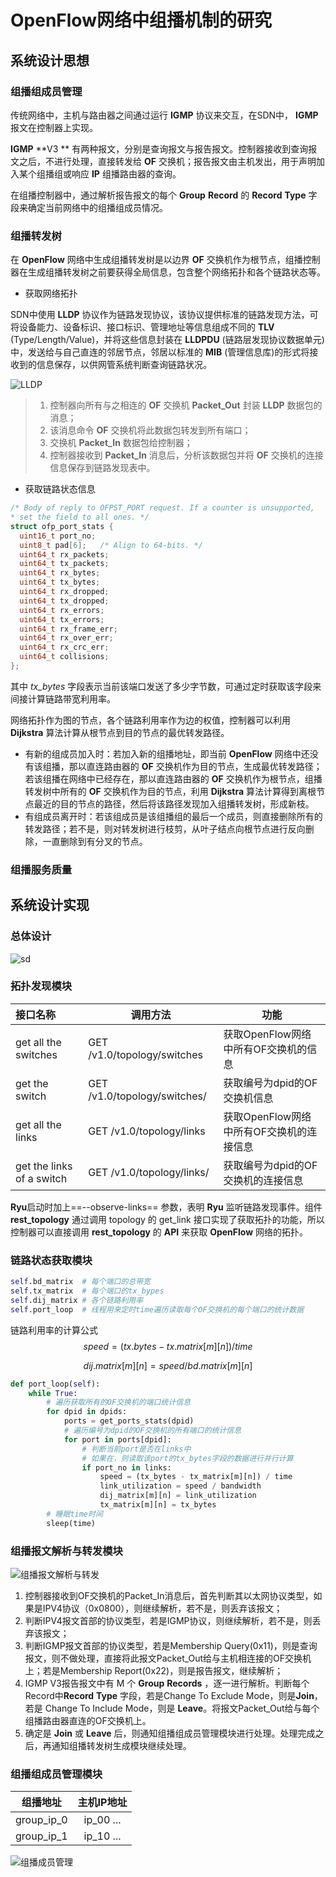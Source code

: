# OpenFlow网络中组播机制的研究



## 系统设计思想

### 组播组成员管理

传统网络中，主机与路由器之间通过运行 **IGMP** 协议来交互，在SDN中， **IGMP** 报文在控制器上实现。

**IGMP** **V3 ** 有两种报文，分别是查询报文与报告报文。控制器接收到查询报文之后，不进行处理，直接转发给 **OF** 交换机；报告报文由主机发出，用于声明加入某个组播组或响应 **IP** 组播路由器的查询。

在组播控制器中，通过解析报告报文的每个 **Group** **Record** 的 **Record** **Type** 字段来确定当前网络中的组播组成员情况。

### 组播转发树

在 **OpenFlow** 网络中生成组播转发树是以边界 **OF** 交换机作为根节点，组播控制器在生成组播转发树之前要获得全局信息，包含整个网络拓扑和各个链路状态等。

* 获取网络拓扑

SDN中使用 **LLDP** 协议作为链路发现协议，该协议提供标准的链路发现方法，可将设备能力、设备标识、接口标识、管理地址等信息组成不同的 **TLV** (Type/Length/Value)，并将这些信息封装在 **LLDPDU** (链路层发现协议数据单元)中，发送给与自己直连的邻居节点，邻居以标准的 **MIB** (管理信息库)的形式将接收到的信息保存，以供网管系统判断查询链路状况。

![LLDP](https://github.com/BokalaQuan/RyuNote/blob/master/LLDP.png)

> 1. 控制器向所有与之相连的 **OF** 交换机 **Packet_Out** 封装  **LLDP** 数据包的消息；
> 2. 该消息命令 **OF** 交换机将此数据包转发到所有端口；
> 3. 交换机 **Packet_In** 数据包给控制器；
> 4. 控制器接收到 **Packet_In** 消息后，分析该数据包并将 **OF** 交换机的连接信息保存到链路发现表中。

* 获取链路状态信息

```c
/* Body of reply to OFPST_PORT request. If a counter is unsupported, 
* set the field to all ones. */
struct ofp_port_stats {
  uint16_t port_no;
  uint8_t pad[6];	/* Align to 64-bits. */
  uint64_t rx_packets;
  uint64_t tx_packets;
  uint64_t rx_bytes;
  uint64_t tx_bytes;
  uint64_t rx_dropped;
  uint64_t tx_dropped;
  uint64_t rx_errors;
  uint64_t tx_errors;
  uint64_t rx_frame_err;
  uint64_t rx_over_err;
  uint64_t rx_crc_err;
  uint64_t collisions;
};
```

其中 *tx_bytes* 字段表示当前该端口发送了多少字节数，可通过定时获取该字段来间接计算链路带宽利用率。

网络拓扑作为图的节点，各个链路利用率作为边的权值，控制器可以利用 **Dijkstra** 算法计算从根节点到目的节点的最优转发路径。

* 有新的组成员加入时：若加入新的组播地址，即当前 **OpenFlow** 网络中还没有该组播，那以直连路由器的 **OF** 交换机作为目的节点，生成最优转发路径；若该组播在网络中已经存在，那以直连路由器的 **OF** 交换机作为根节点，组播转发树中所有的 **OF** 交换机作为目的节点，利用 **Dijkstra** 算法计算得到离根节点最近的目的节点的路径，然后将该路径发现加入组播转发树，形成新枝。
* 有组成员离开时：若该组成员是该组播组的最后一个成员，则直接删除所有的转发路径；若不是，则对转发树进行枝剪，从叶子结点向根节点进行反向删除，一直删除到有分叉的节点。

### 组播服务质量



## 系统设计实现

### 总体设计

![sd](https://github.com/BokalaQuan/RyuNote/blob/master/%E7%B3%BB%E7%BB%9F%E8%AE%BE%E8%AE%A1.png)

### 拓扑发现模块

| 接口名称                      | 调用方法                               | 功能                        |
| :------------------------ | ---------------------------------- | ------------------------- |
| get all the switches      | GET /v1.0/topology/switches        | 获取OpenFlow网络中所有OF交换机的信息   |
| get the switch            | GET /v1.0/topology/switches/<dpid> | 获取编号为dpid的OF交换机信息         |
| get all the links         | GET /v1.0/topology/links           | 获取OpenFlow网络中所有OF交换机的连接信息 |
| get the links of a switch | GET /v1.0/topology/links/<dpid>    | 获取编号为dpid的OF交换机的连接信息      |



**Ryu**启动时加上==--observe-links== 参数，表明 **Ryu** 监听链路发现事件。组件 **rest_topology** 通过调用 topology 的 get_link 接口实现了获取拓扑的功能，所以控制器可以直接调用 **rest_topology** 的 **API** 来获取 **OpenFlow** 网络的拓扑。



### 链路状态获取模块

```python
self.bd_matrix	# 每个端口的总带宽
self.tx_matrix	# 每个端口的tx_bypes
self.dij_matrix	# 各个链路利用率
self.port_loop	# 线程用来定时time遍历读取每个OF交换机的每个端口的统计数据
```

链路利用率的计算公式
$$
speed=(tx.bytes - tx.matrix[m][n])/time
$$

$$
dij.matrix[m][n]=speed/bd.matrix[m][n]
$$

```python
def port_loop(self):
    while True:
        # 遍历获取所有的OF交换机的端口统计信息
        for dpid in dpids:
            ports = get_ports_stats(dpid)
            # 遍历编号为dpid的OF交换机的所有端口的统计信息
            for port in ports[dpid]:
                # 判断当前port是否在links中
                # 如果在，则读取该port的tx_bytes字段的数据进行并行计算
                if port_no in links:
                    speed = (tx_bytes - tx_matrix[m][n]) / time
                    link_utilization = speed / bandwidth
                    dij_matrix[m][n] = link_utilization
                    tx_matrix[m][n] = tx_bytes
		# 睡眠time时间
        sleep(time)
```



### 组播报文解析与转发模块

![组播报文解析与转发](https://github.com/BokalaQuan/RyuNote/blob/master/%E7%BB%84%E6%92%AD%E6%8A%A5%E6%96%87%E8%A7%A3%E6%9E%90%E4%B8%8E%E8%BD%AC%E5%8F%91.png)



1. 控制器接收到OF交换机的Packet_In消息后，首先判断其以太网协议类型，如果是IPV4协议（0x0800），则继续解析，若不是，则丢弃该报文；
2. 判断IPV4报文首部的协议类型，若是IGMP协议，则继续解析，若不是，则丢弃该报文；
3. 判断IGMP报文首部的协议类型，若是Membership Query(0x11)，则是查询报文，则不做处理，直接将此报文Packet_Out给与主机相连接的OF交换机上；若是Membership Report(0x22)，则是报告报文，继续解析；
4. IGMP V3报告报文中有 M 个 **Group** **Records** ，逐一进行解析。判断每个Record中**Record** **Type** 字段，若是Change To Exclude Mode，则是**Join**，若是  Change To Include Mode，则是 **Leave**。将报文Packet_Out给与每个组播路由器直连的OF交换机上。
5. 确定是 **Join** 或 **Leave** 后，则通知组播组成员管理模块进行处理。处理完成之后，再通知组播转发树生成模块继续处理。



### 组播组成员管理模块



|    组播地址    |  主机IP地址   |
| :--------: | :-------: |
| group_ip_0 | ip_00 ... |
| group_ip_1 | ip_10 ... |



![组播成员管理](https://github.com/BokalaQuan/RyuNote/blob/master/%E7%BB%84%E6%92%AD%E6%88%90%E5%91%98%E7%AE%A1%E7%90%86.png)










